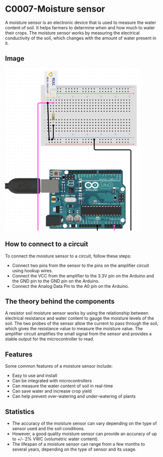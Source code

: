 # C0007-Moisture sensor

A moisture sensor is an electronic device that is used to measure the water content of soil. It helps farmers to determine when and how much to water their crops. The moisture sensor works by measuring the electrical conductivity of the soil, which changes with the amount of water present in it.

## Image

![IMG](IMG/IMG.png)

## How to connect to a circuit

To connect the moisture sensor to a circuit, follow these steps:

- Connect two pins from the sensor to the pins on the amplifier circuit using hookup wires.
- Connect the VCC from the amplifier to the 3.3V pin on the Arduino and the GND pin to the GND pin on the Arduino.
- Connect the Analog Data Pin to the A0 pin on the Arduino.

## The theory behind the components

A resistor soil moisture sensor works by using the relationship between electrical resistance and water content to gauge the moisture levels of the soil. The two probes of the sensor allow the current to pass through the soil, which gives the resistance value to measure the moisture value. The amplifier circuit amplifies the small signal from the sensor and provides a stable output for the microcontroller to read.

## Features

Some common features of a moisture sensor include:

- Easy to use and install
- Can be integrated with microcontrollers
- Can measure the water content of soil in real-time
- Can save water and increase crop yield
- Can help prevent over-watering and under-watering of plants

## Statistics

- The accuracy of the moisture sensor can vary depending on the type of sensor used and the soil conditions. 
- However, a good quality moisture sensor can provide an accuracy of up to +/- 2% VWC (volumetric water content). 
- The lifespan of a moisture sensor can range from a few months to several years, depending on the type of sensor and its usage.
